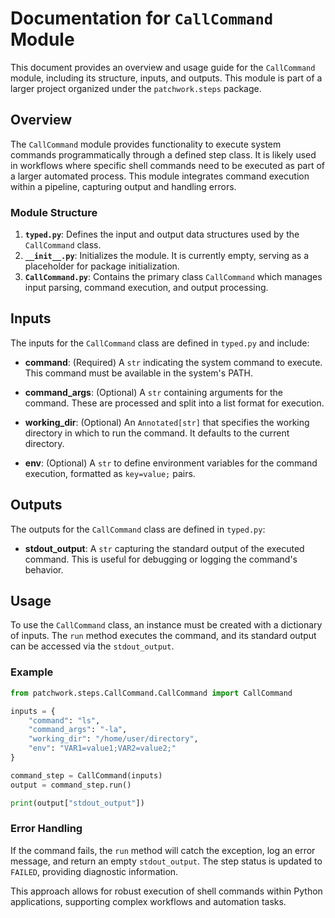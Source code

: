 # Documentation for `CallCommand` Module

This document provides an overview and usage guide for the `CallCommand` module, including its structure, inputs, and outputs. This module is part of a larger project organized under the `patchwork.steps` package.

## Overview

The `CallCommand` module provides functionality to execute system commands programmatically through a defined step class. It is likely used in workflows where specific shell commands need to be executed as part of a larger automated process. This module integrates command execution within a pipeline, capturing output and handling errors.

### Module Structure

1. **`typed.py`**: Defines the input and output data structures used by the `CallCommand` class.
2. **`__init__.py`**: Initializes the module. It is currently empty, serving as a placeholder for package initialization.
3. **`CallCommand.py`**: Contains the primary class `CallCommand` which manages input parsing, command execution, and output processing.

## Inputs

The inputs for the `CallCommand` class are defined in `typed.py` and include:

- **command**: (Required) A `str` indicating the system command to execute. This command must be available in the system's PATH.
  
- **command_args**: (Optional) A `str` containing arguments for the command. These are processed and split into a list format for execution.
  
- **working_dir**: (Optional) An `Annotated[str]` that specifies the working directory in which to run the command. It defaults to the current directory.

- **env**: (Optional) A `str` to define environment variables for the command execution, formatted as `key=value;` pairs.

## Outputs

The outputs for the `CallCommand` class are defined in `typed.py`:

- **stdout_output**: A `str` capturing the standard output of the executed command. This is useful for debugging or logging the command's behavior.

## Usage

To use the `CallCommand` class, an instance must be created with a dictionary of inputs. The `run` method executes the command, and its standard output can be accessed via the `stdout_output`.

### Example

```python
from patchwork.steps.CallCommand.CallCommand import CallCommand

inputs = {
    "command": "ls",
    "command_args": "-la",
    "working_dir": "/home/user/directory",
    "env": "VAR1=value1;VAR2=value2;"
}

command_step = CallCommand(inputs)
output = command_step.run()

print(output["stdout_output"])
```

### Error Handling

If the command fails, the `run` method will catch the exception, log an error message, and return an empty `stdout_output`. The step status is updated to `FAILED`, providing diagnostic information.

This approach allows for robust execution of shell commands within Python applications, supporting complex workflows and automation tasks.
